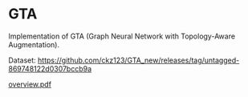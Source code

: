# GTA
Implementation of GTA (Graph Neural Network with Topology-Aware Augmentation).

Dataset: https://github.com/ckz123/GTA_new/releases/tag/untagged-869748122d0307bccb9a

[overview.pdf](https://github.com/user-attachments/files/20587877/overview.pdf)


